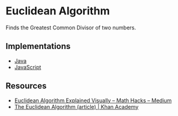# Euclidean Algorithm

Finds the Greatest Common Divisor of two numbers.

## Implementations

* [Java](../lib/Euclidean.java)
* [JavaScript](./Euclidean.js)

## Resources

* [Euclidean Algorithm Explained Visually – Math Hacks – Medium](https://medium.com/i-math/why-does-the-euclidean-algorithm-work-aaf43bd3288e)
* [The Euclidean Algorithm (article) | Khan Academy](https://www.khanacademy.org/computing/computer-science/cryptography/modarithmetic/a/the-euclidean-algorithm)